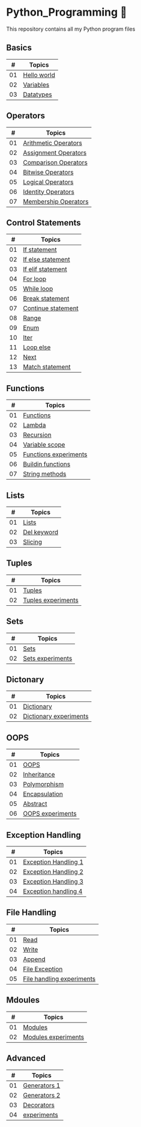 # Python_Programming 🐍
This repository contains all my Python program files

## Basics

|  #  | Topics                                                              | 
| :-: | ---------------------------------------------------------------------- |
| 01 | [Hello world](https://github.com/rocky2210/Python_Programming/blob/main/Python_programs/01_Basics/01_Helloworld.py) | 
| 02 | [Variables](https://github.com/rocky2210/Python_Programming/blob/main/Python_programs/01_Basics/02_Variables.py) | 
| 03 | [Datatypes](https://github.com/rocky2210/Python_Programming/blob/main/Python_programs/01_Basics/03_Datatypes.py) | 


## Operators

|  #  | Topics                                                              | 
| :-: | ---------------------------------------------------------------------- |
| 01 | [Arithmetic Operators](https://github.com/rocky2210/Python_Programming/blob/main/Python_programs/02_Operators/01_Arithmetic.py) | 
| 02 | [Assignment Operators](https://github.com/rocky2210/Python_Programming/blob/main/Python_programs/02_Operators/02_Assignment.py) | 
| 03 | [Comparison Operators](https://github.com/rocky2210/Python_Programming/blob/main/Python_programs/02_Operators/03_Comparison.py) | 
| 04 | [Bitwise Operators](https://github.com/rocky2210/Python_Programming/blob/main/Python_programs/02_Operators/04_Bitwise.py) | 
| 05 | [Logical Operators](https://github.com/rocky2210/Python_Programming/blob/main/Python_programs/02_Operators/05_Logical.py) | 
| 06 | [Identity Operators](https://github.com/rocky2210/Python_Programming/blob/main/Python_programs/02_Operators/06_Identity.py) | 
| 07 | [Membership Operators](https://github.com/rocky2210/Python_Programming/blob/main/Python_programs/02_Operators/07_Membership.py) | 



## Control Statements

|  #  | Topics                                                              | 
| :-: | ---------------------------------------------------------------------- |
| 01 | [If statement](https://github.com/rocky2210/Python_Programming/blob/main/Python_programs/03_Control_Statements/01_If.py) | 
| 02 | [If else statement](https://github.com/rocky2210/Python_Programming/blob/main/Python_programs/03_Control_Statements/02_If_else.py) | 
| 03 | [If elif statement](https://github.com/rocky2210/Python_Programming/blob/main/Python_programs/03_Control_Statements/03_If_elif.py) | 
| 04 | [For loop](https://github.com/rocky2210/Python_Programming/blob/main/Python_programs/03_Control_Statements/04_For.py) | 
| 05 | [While loop](https://github.com/rocky2210/Python_Programming/blob/main/Python_programs/03_Control_Statements/05_While.py) | 
| 06 | [Break statement](https://github.com/rocky2210/Python_Programming/blob/main/Python_programs/03_Control_Statements/06_Break.py) | 
| 07 | [Continue statement](https://github.com/rocky2210/Python_Programming/blob/main/Python_programs/03_Control_Statements/07_Continue.py) | 
| 08 | [Range](https://github.com/rocky2210/Python_Programming/blob/main/Python_programs/03_Control_Statements/08_Range.py) | 
| 09 | [Enum](https://github.com/rocky2210/Python_Programming/blob/main/Python_programs/03_Control_Statements/09_Enum.py) | 
| 10 | [Iter](https://github.com/rocky2210/Python_Programming/blob/main/Python_programs/03_Control_Statements/10_iter.py) | 
| 11 | [Loop else](https://github.com/rocky2210/Python_Programming/blob/main/Python_programs/03_Control_Statements/11_Loop_else.py) | 
| 12 | [Next](https://github.com/rocky2210/Python_Programming/blob/main/Python_programs/03_Control_Statements/12_Next.py) |
| 13 | [Match statement](https://github.com/rocky2210/Python_Programming/blob/main/Python_programs/03_Control_Statements/13_Match_statement.py) |



## Functions

|  #  | Topics                                                              | 
| :-: | ---------------------------------------------------------------------- |
| 01 | [Functions](https://github.com/rocky2210/Python_Programming/blob/main/Python_programs/04_Functions/01_Functions.py) | 
| 02 | [Lambda](https://github.com/rocky2210/Python_Programming/blob/main/Python_programs/04_Functions/02_Lambda.py) | 
| 03 | [Recursion](https://github.com/rocky2210/Python_Programming/blob/main/Python_programs/04_Functions/03_Recursion.py) | 
| 04 | [Variable scope](https://github.com/rocky2210/Python_Programming/blob/main/Python_programs/04_Functions/04_Variablescope.py) | 
| 05 | [Functions experiments](https://github.com/rocky2210/Python_Programming/tree/main/Python_programs/04_Functions/experiments) | 
| 06 | [Buildin functions](https://github.com/rocky2210/Python_Programming/blob/main/Python_programs/04_Functions/experiments/buildinfunctions/buildinfunctions.py) | 
| 07 | [String methods ](https://github.com/rocky2210/Python_Programming/blob/main/Python_programs/04_Functions/experiments/stringmethods/stringmethods.py) | 


## Lists

|  #  | Topics                                                              | 
| :-: | ---------------------------------------------------------------------- |
| 01 | [Lists](https://github.com/rocky2210/Python_Programming/blob/main/Python_programs/05_Lists/01_Lists.py) | 
| 02 | [Del keyword](https://github.com/rocky2210/Python_Programming/blob/main/Python_programs/05_Lists/02_Del.py) | 
| 03 | [Slicing](https://github.com/rocky2210/Python_Programming/blob/main/Python_programs/05_Lists/03_Slicing.py) | 


## Tuples

|  #  | Topics                                                              | 
| :-: | ---------------------------------------------------------------------- |
| 01 | [Tuples](https://github.com/rocky2210/Python_Programming/blob/main/Python_programs/06_Tuples/01_Tupels.py) | 
| 02 | [Tuples experiments](https://github.com/rocky2210/Python_Programming/tree/main/Python_programs/06_Tuples/experiments) | 


## Sets

|  #  | Topics                                                              | 
| :-: | ---------------------------------------------------------------------- |
| 01 | [Sets](https://github.com/rocky2210/Python_Programming/blob/main/Python_programs/07_Sets/01_Sets.py) | 
| 02 | [Sets experiments](https://github.com/rocky2210/Python_Programming/tree/main/Python_programs/07_Sets/experiments) | 



## Dictonary

|  #  | Topics                                                              | 
| :-: | ---------------------------------------------------------------------- |
| 01 | [Dictionary](https://github.com/rocky2210/Python_Programming/blob/main/Python_programs/08_Dictionary/01_Dictionary.py) | 
| 02 | [Dictionary experiments](https://github.com/rocky2210/Python_Programming/tree/main/Python_programs/08_Dictionary/experiments) | 



## OOPS

|  #  | Topics                                                              | 
| :-: | ---------------------------------------------------------------------- |
| 01 | [OOPS](https://github.com/rocky2210/Python_Programming/blob/main/Python_programs/09_Oops/01_Oops.py) | 
| 02 | [Inheritance](https://github.com/rocky2210/Python_Programming/blob/main/Python_programs/09_Oops/02_Inheritance.py) | 
| 03 | [Polymorphism](https://github.com/rocky2210/Python_Programming/blob/main/Python_programs/09_Oops/03_Polymorphism.py) | 
| 04 | [Encapsulation](https://github.com/rocky2210/Python_Programming/blob/main/Python_programs/09_Oops/04_Encapsulation.py) | 
| 05 | [Abstract](https://github.com/rocky2210/Python_Programming/blob/main/Python_programs/09_Oops/05_Abstract.py) | 
| 06 | [OOPS experiments](https://github.com/rocky2210/Python_Programming/tree/main/Python_programs/09_Oops/experiments) | 



## Exception Handling

|  #  | Topics                                                              | 
| :-: | ---------------------------------------------------------------------- |
| 01 | [Exception Handling 1](https://github.com/rocky2210/Python_Programming/tree/main/Python_programs/10_Exception_Handling) | 
| 02 | [Exception Handling 2](https://github.com/rocky2210/Python_Programming/blob/main/Python_programs/10_Exception_Handling/02_Exception.py) | 
| 03 | [Exception Handling 3](https://github.com/rocky2210/Python_Programming/blob/main/Python_programs/10_Exception_Handling/03_Exception.py) | 
| 04 | [Exception handling 4](https://github.com/rocky2210/Python_Programming/blob/main/Python_programs/10_Exception_Handling/04_Exception.py) | 


## File Handling

|  #  | Topics                                                              | 
| :-: | ---------------------------------------------------------------------- |
| 01 | [Read](https://github.com/rocky2210/Python_Programming/blob/main/Python_programs/11_File_Handling/01_Read.py) | 
| 02 | [Write](https://github.com/rocky2210/Python_Programming/blob/main/Python_programs/11_File_Handling/02_Write.py) | 
| 03 | [Append](https://github.com/rocky2210/Python_Programming/blob/main/Python_programs/11_File_Handling/03_Append.py) | 
| 04 | [File Exception](https://github.com/rocky2210/Python_Programming/blob/main/Python_programs/11_File_Handling/04_File_exception.py) | 
| 05 | [File handling experiments](https://github.com/rocky2210/Python_Programming/tree/main/Python_programs/11_File_Handling/experiments) | 



## Mdoules

|  #  | Topics                                                              | 
| :-: | ---------------------------------------------------------------------- |
| 01 | [Modules](https://github.com/rocky2210/Python_Programming/tree/main/Python_programs/12_Modules) | 
| 02 | [Modules experiments](https://github.com/rocky2210/Python_Programming/tree/main/Python_programs/12_Modules/experiments) | 


## Advanced

|  #  | Topics                                                              | 
| :-: | ---------------------------------------------------------------------- |
| 01 | [Generators 1](https://github.com/rocky2210/Python_Programming/blob/main/Python_programs/13_Advanced/01_Generators.py) | 
| 02 | [Generators 2](https://github.com/rocky2210/Python_Programming/blob/main/Python_programs/13_Advanced/02_Generators.py) | 
| 03 | [Decorators](https://github.com/rocky2210/Python_Programming/blob/main/Python_programs/13_Advanced/03_Decorators.py) | 
| 04 | [experiments](https://github.com/rocky2210/Python_Programming/tree/main/Python_programs/13_Advanced/experiments) | 
